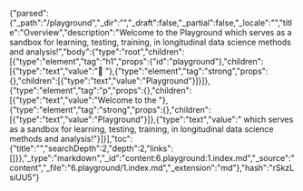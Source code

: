 {"parsed":{"_path":"/playground","_dir":"","_draft":false,"_partial":false,"_locale":"","title":"Overview","description":"Welcome to the Playground which serves as a sandbox for learning, testing, training, in longitudinal data science methods and analysis!","body":{"type":"root","children":[{"type":"element","tag":"h1","props":{"id":"playground"},"children":[{"type":"text","value":"🛝 "},{"type":"element","tag":"strong","props":{},"children":[{"type":"text","value":"Playground"}]}]},{"type":"element","tag":"p","props":{},"children":[{"type":"text","value":"Welcome to the "},{"type":"element","tag":"strong","props":{},"children":[{"type":"text","value":"Playground"}]},{"type":"text","value":" which serves as a sandbox for learning, testing, training, in longitudinal data science methods and analysis!"}]}],"toc":{"title":"","searchDepth":2,"depth":2,"links":[]}},"_type":"markdown","_id":"content:6.playground:1.index.md","_source":"content","_file":"6.playground/1.index.md","_extension":"md"},"hash":"rSkzLsiUU5"}